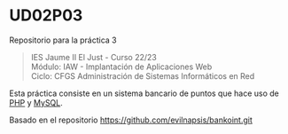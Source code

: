 # UD02P03
Repositorio para la práctica 3

>IES Jaume II El Just - Curso 22/23  
>Módulo: IAW - Implantación de Aplicaciones Web  
>Ciclo: CFGS Administración de Sistemas Informáticos en Red 

Esta práctica consiste en un sistema bancario de puntos que hace uso de [PHP][1] y [MySQL][2].


Basado en el repositorio https://github.com/evilnapsis/bankoint.git


[1]: http://www.php.net
[2]: https://www.mysql.com
